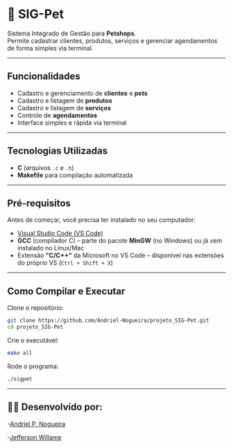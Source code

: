 # 🐾 SIG-Pet

Sistema Integrado de Gestão para **Petshops**.  
Permite cadastrar clientes, produtos, serviços e gerenciar agendamentos de forma simples via terminal.  

---

##  Funcionalidades

-  Cadastro e gerenciamento de **clientes** e **pets**
-  Cadastro e listagem de **produtos**
-  Cadastro e listagem de **serviços**
-  Controle de **agendamentos**
-  Interface simples e rápida via terminal

---

##  Tecnologias Utilizadas

- **C** (arquivos `.c` e `.h`)
- **Makefile** para compilação automatizada

---
##  Pré-requisitos

Antes de começar, você precisa ter instalado no seu computador:

- [Visual Studio Code (VS Code)](https://code.visualstudio.com/download)
- **GCC** (compilador C) – parte do pacote **MinGW** (no Windows) ou já vem instalado no Linux/Mac
- Extensão **"C/C++"** da Microsoft no VS Code – disponível nas extensões do próprio VS (`Ctrl + Shift + X`)

---

##  Como Compilar e Executar

Clone o repositório:

```bash
git clone https://github.com/Andriel-Nogueira/projeto_SIG-Pet.git 
cd projeto_SIG-Pet 
```
Crie o executável:
```bash
make all
```
Rode o programa:
```bash
./sigpet
```
---
## 🧑‍💻 Desenvolvido por:
-[Andriel P. Nogueira](https://github.com/Andriel-Nogueira)

-[Jefferson Willame](https://github.com/JefWill)




